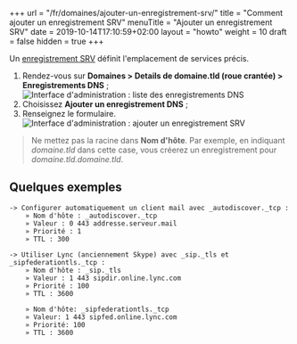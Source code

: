 +++
url = "/fr/domaines/ajouter-un-enregistrement-srv/"
title = "Comment ajouter un enregistrement SRV"
menuTitle = "Ajouter un enregistrement SRV"
date = 2019-10-14T17:10:59+02:00
layout = "howto"
weight = 10
draft = false
hidden = true
+++

Un [enregistrement SRV](https://fr.wikipedia.org/wiki/Enregistrement_de_service) définit l'emplacement de services précis.

1. Rendez-vous sur **Domaines > Details de domaine.tld (roue crantée) > Enregistrements DNS** ;
![Interface d'administration : liste des enregistrements DNS](/en/platform/domains/admin-panel_dns-record-list_fr.png)
2. Choisissez **Ajouter un enregistrement DNS** ;
3. Renseignez le formulaire.
![Interface d'administration : ajouter un enregistrement SRV](/en/platform/domains/admin_panel_add-srv_fr.png)

> Ne mettez pas la racine dans **Nom d'hôte**. Par exemple, en indiquant _domaine.tld_ dans cette case, vous créerez un enregistrement pour _domaine.tld.domaine.tld_.

## Quelques exemples


```
-> Configurer automatiquement un client mail avec _autodiscover._tcp :
    » Nom d'hôte : _autodiscover._tcp
    » Valeur : 0 443 addresse.serveur.mail
    » Priorité : 1
    » TTL : 300
   
-> Utiliser Lync (anciennement Skype) avec _sip._tls et _sipfederationtls._tcp :
    » Nom d'hôte : _sip._tls
    » Valeur : 1 443 sipdir.online.lync.com
    » Priorité : 100
    » TTL : 3600
    
    » Nom d'hôte: _sipfederationtls._tcp
    » Valeur: 1 443 sipfed.online.lync.com
    » Priorité: 100
    » TTL : 3600
```
